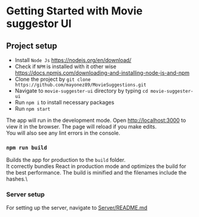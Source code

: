 
# Getting Started with Movie suggestor UI

## Project setup
- Install `Node Js` https://nodejs.org/en/download/
- Check if `NPM` is installed with it other wise  https://docs.npmjs.com/downloading-and-installing-node-js-and-npm
- Clone the project by `git clone https://github.com/mayonez89/MovieSuggestions.git`
- Navigate to `movie-suggester-ui` directory by typing `cd movie-suggester-ui`
- Run `npm i` to install necessary packages
- Run `npm start` 

The app will run in the development mode.
Open [http://localhost:3000](http://localhost:3000) to view it in the browser.
The page will reload if you make edits.\
You will also see any lint errors in the console.

  

### `npm run build`

Builds the app for production to the `build` folder.\
It correctly bundles React in production mode and optimizes the build for the best performance.
The build is minified and the filenames include the hashes.\ 

### Server setup
For setting up the server, navigate to [Server/README.md](https://github.com/mayonez89/MovieSuggestions/blob/main/Server/README.md)